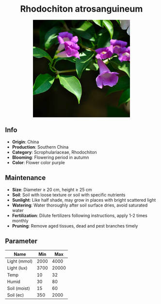 <h1 align='center'>Rhodochiton atrosanguineum</h1>
<p align="center">
    <img 
        align='center'
        width='320'
        src="../images/rhodochiton atrosanguineum.png" 
        alt='Rhodochiton atrosanguineum' />
</p>

## Info

 - **Origin**: China
 - **Production**: Southern China
 - **Category**: Scrophulariaceae, Rhodochiton
 - **Blooming**: Flowering period in autumn
 - **Color**: Flower color purple

## Maintenance

 - **Size**: Diameter ≥ 20 cm, height ≥ 25 cm
 - **Soil**: Soil with loose texture or soil with specific nutrients
 - **Sunlight**: Like half shade, may grow in places with bright scattered light
 - **Watering**: Water thoroughly after soil surface dries, avoid saturated water
 - **Fertilization**: Dilute fertilizers following instructions, apply 1-2 times monthly
 - **Pruning**: Remove aged tissues, dead and pest branches timely

## Parameter

| Name         | Min  | Max   |
|--------------|------|-------|
| Light (mmol) | 2000 | 4000  |
| Light (lux)  | 3700 | 20000 |
| Temp         | 10    | 32    |
| Humid        | 30   | 80    |
| Soil (moist) | 15   | 60    |
| Soil (ec)    | 350  | 2000  |